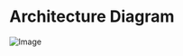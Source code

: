 # Architecture Diagram


![Image](https://github.com/mmstf00/airbnb-clone-backend/assets/65444856/48e9b13e-909f-4700-91bc-12253e9f31d5)
